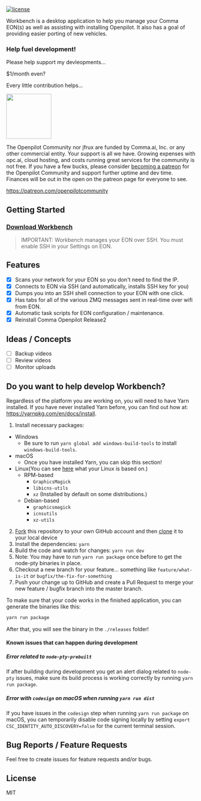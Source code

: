 <!-- ![](https://opc.ai/assets/workbench-readme-splash.png)
[![Travis](https://img.shields.io/travis/openpilot-community/workbench.svg?style=flat-square&label=Travis+CI)](https://travis-ci.org/openpilot-community/workbench)
[![CircleCI](https://img.shields.io/circleci/project/openpilot-community/workbench/desktop.svg?style=flat-square&label=CircleCI)](https://circleci.com/gh/openpilot-community/workbench)
![AppVeyor Build status](https://ci.appveyor.com/api/projects/status/ow6duui01jcsag3l?svg=true)
[![Build status](https://ci.appveyor.com/api/projects/status/ow6duui01jcsag3l?svg=true)](https://ci.appveyor.com/project/jfrux/workbench) -->

[![license](https://img.shields.io/github/license/openpilot-community/workbench.svg)](https://github.com/openpilot-community/workbench/blob/master/LICENSE)


Workbench is a desktop application to help you manage your Comma EON(s) as well as assisting with installing Openpilot.
It also has a goal of providing easier porting of new vehicles.

### Help fuel development!

Please help support my devleopments... 

$1/month even?

Every little contribution helps...

<a href="https://www.patreon.com/bePatron?u=9861134" ><img src="https://c5.patreon.com/external/logo/become_a_patron_button.png" width="120" /></a>

The Openpilot Community nor jfrux are funded by Comma.ai, Inc. or any other commercial entity.
Your support is all we have.  Growing expenses with opc.ai, cloud hosting, and costs running great services for the community is not free.
If you have a few bucks, please consider [becoming a patreon](https://patreon.com/openpilotcommunity) for the Openpilot Community and support further uptime and dev time.  Finances will be out in the open on the patreon page for everyone to see.

https://patreon.com/openpilotcommunity

## Getting Started

### [Download Workbench](https://opc.ai/workbench)

> IMPORTANT: Workbench manages your EON over SSH.  You must enable SSH in your Settings on EON.

## Features

- [x] Scans your network for your EON so you don't need to find the IP.
- [x] Connects to EON via SSH (and automatically, installs SSH key for you)
- [x] Dumps you into an SSH shell connection to your EON with one click.
- [x] Has tabs for all of the various ZMQ messages sent in real-time over wifi from EON.
- [x] Automatic task scripts for EON configuration / maintenance.
- [x] Reinstall Comma Openpilot Release2

## Ideas / Concepts

- [ ] Backup videos
- [ ] Review videos
- [ ] Monitor uploads

## Do you want to help develop Workbench?

Regardless of the platform you are working on, you will need to have Yarn installed. If you have never installed Yarn before, you can find out how at: https://yarnpkg.com/en/docs/install.

1. Install necessary packages:
  * Windows
    - Be sure to run  `yarn global add windows-build-tools` to install `windows-build-tools`.
  * macOS
    - Once you have installed Yarn, you can skip this section!
  * Linux(You can see [here](https://en.wikipedia.org/wiki/List_of_Linux_distributions) what your Linux is based on.)
    - RPM-based
        + `GraphicsMagick`
        + `libicns-utils`
        + `xz` (Installed by default on some distributions.)
    - Debian-based
        + `graphicsmagick`
        + `icnsutils`
        + `xz-utils`
2. [Fork](https://help.github.com/articles/fork-a-repo/) this repository to your own GitHub account and then [clone](https://help.github.com/articles/cloning-a-repository/) it to your local device
3. Install the dependencies: `yarn`
4. Build the code and watch for changes: `yarn run dev`
5. Note: You may have to run `yarn run package` once before to get the node-pty binaries in place.
6. Checkout a new branch for your feature... something like `feature/what-is-it` or `bugfix/the-fix-for-something`
7. Push your change up to GitHub and create a Pull Request to merge your new feature / bugfix branch into the master branch.

To make sure that your code works in the finished application, you can generate the binaries like this:

```bash
yarn run package
```

After that, you will see the binary in the `./releases` folder!

#### Known issues that can happen during development

##### Error related to `node-pty-prebuilt`

If after building during development you get an alert dialog related to `node-pty` issues,
make sure its build process is working correctly by running `yarn run package`.

##### Error with `codesign` on macOS when running `yarn run dist`

If you have issues in the `codesign` step when running `yarn run package` on macOS, you can temporarily disable code signing locally by setting
`export CSC_IDENTITY_AUTO_DISCOVERY=false` for the current terminal session.

## Bug Reports / Feature Requests

Feel free to create issues for feature requests and/or bugs.

## License
MIT
